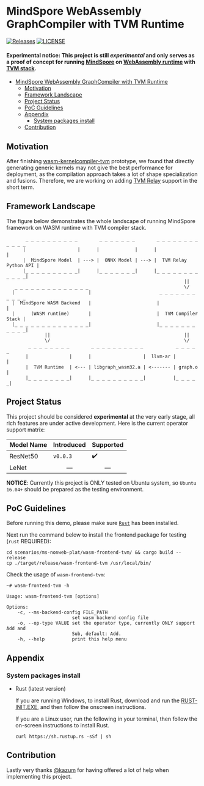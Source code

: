 # MindSpore WebAssembly GraphCompiler with TVM Runtime

[![Releases](https://img.shields.io/github/release/leonwanghui/ms-backend-wasm/all.svg?style=flat-square)](https://github.com/leonwanghui/ms-backend-wasm/releases)
[![LICENSE](https://img.shields.io/github/license/leonwanghui/osc-serverless.svg?style=flat-square)](https://github.com/leonwanghui/ms-backend-wasm/blob/master/LICENSE)

#### Experimental notice: This project is still *experimental* and only serves as a proof of concept for running [MindSpore](https://github.com/mindspore-ai/mindspore) on [WebAssembly runtime](https://github.com/bytecodealliance/wasmtime) with [TVM stack](https://tvm.apache.org/).

- [MindSpore WebAssembly GraphCompiler with TVM Runtime](#mindspore-webassembly-graphcompiler-with-tvm-runtime)
    - [Motivation](#motivation)
    - [Framework Landscape](#framework-landscape)
    - [Project Status](#project-status)
    - [PoC Guidelines](#poc-guidelines)
    - [Appendix](#appendix)
        - [System packages install](#system-packages-install)
    - [Contribution](#contribution)

## Motivation

After finishing [wasm-kernelcompiler-tvm](../wasm-kernelcompiler-tvm/README.md) prototype, we found that directly generating generic kernels may not give the best performance for deployment, as the compilation approach takes a lot of shape specialization and fusions. Therefore, we are working on adding [TVM Relay](https://tvm.apache.org/docs/dev/relay_intro.html) support in the short term.

## Framework Landscape

The figure below demonstrates the whole landscape of running MindSpore framework on WASM runtime with TVM compiler stack.
```
       _ _ _ _ _ _ _ _ _ _        _ _ _ _ _ _ _        _ _ _ _ _ _ _ _ _ _ _ _
      |                   |      |             |      |                       |
      |  MindSpore Model  | ---> |  ONNX Model | ---> |  TVM Relay Python API |
      |_ _ _ _ _ _ _ _ _ _|      |_ _ _ _ _ _ _|      |_ _ _ _ _ _ _ _ _ _ _ _|
                                                                 ||
   _ _ _ _ _ _ _ _ _ _ _ _ _ _                                   \/
  |                           |                         _ _ _ _ _ _ _ _ _ _ _
  |  MindSpore WASM Backend   |                        |                     |
  |      (WASM runtime)       |                        |  TVM Compiler Stack |
  |_ _ _ _ _ _ _ _ _ _ _ _ _ _|                        |_ _ _ _ _ _ _ _ _ _ _|
              ||                                                 ||
              \/                                                 \/
        _ _ _ _ _ _ _ _        _ _ _ _ _ _ _ _ _ _            _ _ _ _ _
       |               |      |                   |  llvm-ar |         |
       |  TVM Runtime  | <--- | libgraph_wasm32.a | <------- | graph.o |
       |_ _ _ _ _ _ _ _|      |_ _ _ _ _ _ _ _ _ _|          |_ _ _ _ _|
```

## Project Status

This project should be considered **experimental** at the very early stage, all rich features are under active development. Here is the current operator support matrix:

| Model Name | Introduced | Supported |
| ---------- | ---------- | --------- |
| ResNet50 | `v0.0.3` | ✔️ |
| LeNet | <center>&mdash;</center> | <center>&mdash;</center> |

**NOTICE**: Currently this project is ONLY tested on Ubuntu system, so `Ubuntu 16.04+` should be prepared as the testing environment.

## PoC Guidelines

Before running this demo, please make sure [`Rust`](#system-packages-install) has been installed.

Next run the command below to install the frontend package for testing (`rust` REQUIRED):

```shell
cd scenarios/ms-nonweb-plat/wasm-frontend-tvm/ && cargo build --release
cp ./target/release/wasm-frontend-tvm /usr/local/bin/
```

Check the usage of `wasm-frontend-tvm`:

```shell
~# wasm-frontend-tvm -h

Usage: wasm-frontend-tvm [options]

Options:
    -c, --ms-backend-config FILE_PATH
                        set wasm backend config file
    -o, --op-type VALUE set the operator type, currently ONLY support Add and
                        Sub, default: Add.
    -h, --help          print this help menu
```

## Appendix

### System packages install

* Rust (latest version)

    If you are running Windows, to install Rust, download and run the [RUST-INIT.EXE](https://win.rustup.rs/), and then follow the onscreen instructions.

    If you are a Linux user, run the following in your terminal, then follow the on-screen instructions to install Rust.

    ```shell
    curl https://sh.rustup.rs -sSf | sh
    ```

## Contribution

Lastly very thanks [@kazum](https://github.com/kazum) for having offered a lot of help when implementing this project.
